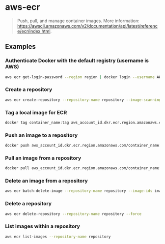# aws-ecr

> Push, pull, and manage container images. More information: <https://awscli.amazonaws.com/v2/documentation/api/latest/reference/ecr/index.html>.

## Examples

### Authenticate Docker with the default registry (username is AWS)

```bash
aws ecr get-login-password --region region | docker login --username AWS --password-stdin aws_account_id.dkr.ecr.region.amazonaws.com
```

### Create a repository

```bash
aws ecr create-repository --repository-name repository --image-scanning-configuration scanOnPush=true|false --region region
```

### Tag a local image for ECR

```bash
docker tag container_name:tag aws_account_id.dkr.ecr.region.amazonaws.com/container_name:tag
```

### Push an image to a repository

```bash
docker push aws_account_id.dkr.ecr.region.amazonaws.com/container_name:tag
```

### Pull an image from a repository

```bash
docker pull aws_account_id.dkr.ecr.region.amazonaws.com/container_name:tag
```

### Delete an image from a repository

```bash
aws ecr batch-delete-image --repository-name repository --image-ids imageTag=latest
```

### Delete a repository

```bash
aws ecr delete-repository --repository-name repository --force
```

### List images within a repository

```bash
aws ecr list-images --repository-name repository
```
